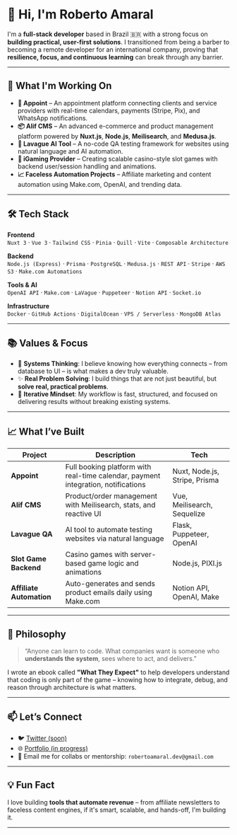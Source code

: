 # 👋 Hi, I'm Roberto Amaral

I'm a **full-stack developer** based in Brazil 🇧🇷 with a strong focus on **building practical, user-first solutions**. I transitioned from being a barber to becoming a remote developer for an international company, proving that **resilience, focus, and continuous learning** can break through any barrier.

---

## 🚀 What I'm Working On

- **📱 Appoint** – An appointment platform connecting clients and service providers with real-time calendars, payments (Stripe, Pix), and WhatsApp notifications.
- **📦 Alif CMS** – An advanced e-commerce and product management platform powered by **Nuxt.js**, **Node.js**, **Meilisearch**, and **Medusa.js**.
- **🧠 Lavague AI Tool** – A no-code QA testing framework for websites using natural language and AI automation.
- **🎰 iGaming Provider** – Creating scalable casino-style slot games with backend user/session handling and animations.
- **📈 Faceless Automation Projects** – Affiliate marketing and content automation using Make.com, OpenAI, and trending data.

---

## 🛠️ Tech Stack

**Frontend**  
`Nuxt 3` · `Vue 3` · `Tailwind CSS` · `Pinia` · `Quill` · `Vite` · `Composable Architecture`

**Backend**  
`Node.js (Express)` · `Prisma` · `PostgreSQL` · `Medusa.js` · `REST API` · `Stripe` · `AWS S3` · `Make.com Automations`

**Tools & AI**  
`OpenAI API` · `Make.com` · `LaVague` · `Puppeteer` · `Notion API` · `Socket.io`

**Infrastructure**  
`Docker` · `GitHub Actions` · `DigitalOcean` · `VPS / Serverless` · `MongoDB Atlas`  

---

## 📚 Values & Focus

- 🧠 **Systems Thinking**: I believe knowing how everything connects – from database to UI – is what makes a dev truly valuable.
- ✨ **Real Problem Solving**: I build things that are not just beautiful, but **solve real, practical problems**.
- 🔄 **Iterative Mindset**: My workflow is fast, structured, and focused on delivering results without breaking existing systems.

---

## 📈 What I’ve Built

| Project | Description | Tech |
|--------|-------------|------|
| **Appoint** | Full booking platform with real-time calendar, payment integration, notifications | Nuxt, Node.js, Stripe, Prisma |
| **Alif CMS** | Product/order management with Meilisearch, stats, and reactive UI | Vue, Meilisearch, Sequelize |
| **Lavague QA** | AI tool to automate testing websites via natural language | Flask, Puppeteer, OpenAI |
| **Slot Game Backend** | Casino games with server-based game logic and animations | Node.js, PIXI.js |
| **Affiliate Automation** | Auto-generates and sends product emails daily using Make.com | Notion API, OpenAI, Make |

---

## 🧩 Philosophy

> “Anyone can learn to code. What companies want is someone who **understands the system**, sees where to act, and delivers.”

I wrote an ebook called **"What They Expect"** to help developers understand that coding is only part of the game – knowing how to integrate, debug, and reason through architecture is what matters.

---

## 📫 Let’s Connect

- 🐦 [Twitter (soon)](https://github.com/robertoamaral)
- 🌐 [Portfolio (in progress)](https://github.com/robertoamaral)
- 📧 Email me for collabs or mentorship: `robertoamaral.dev@gmail.com`

---

## 💡 Fun Fact

I love building **tools that automate revenue** – from affiliate newsletters to faceless content engines, if it's smart, scalable, and hands-off, I'm building it.

---
